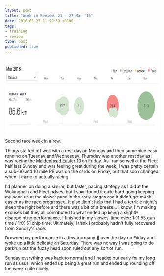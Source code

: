 ```yaml
---
layout: post
title: "Week in Review: 21 - 27 Mar '16"
date: 2016-03-27 11:29:59 +0100
tags:
- training
- review
type: post
published: true
---
```


<a href="/img/week-in-review-21-27Mar16.png"><img alt="Week in Review: 21 - 27 Mar '16" class="center" height="240" src="/img/week-in-review-21-27Mar16.png" width="840" /></a>

Second race week in a row.

Things started off well with a rest day on Monday and then some nice easy running on Tuesday and Wednesday.  Thursday was another rest day as I was racing the [Maidenhead Easter 10](http://www.maidenheadac.co.uk/easter+10/general) on Friday.  As I ran so well at the Fleet half last Sunday and was feeling great during the week, I was pretty certain a sub-60 and 10 mile PB was on the cards on Friday, but that soon changed when it came to actually racing.

I'd planned on doing a similar, but faster, pacing strategy as I did at the Wokingham and Fleet halves, but I soon found it quite hard going keeping my pace up at the slower pace in the early stages and it didn't get much easier as the race progressed.  It also didn't help that I had a terrible night's sleep the night before and there was a bit of a breeze... I know, I'm making excuses but they all contributed to what ended up being a slightly disappointing performance. I finished in my slowest time ever: 1:01:55 gun time / 1:01:51 chip time.  Ultimately, I think I probably hadn't fully recovered from Sunday's race.

Drowned my performance in a few too many :beers: over the day on Friday and woke up a little delicate on Saturday. There was no way I was going to do parkrun but the fuzzy head soon ruled out any sort of run.

Sunday everything was back to normal and I headed out early for my long run as usual which ended up being a great run and ended up rounding off the week quite nicely.
